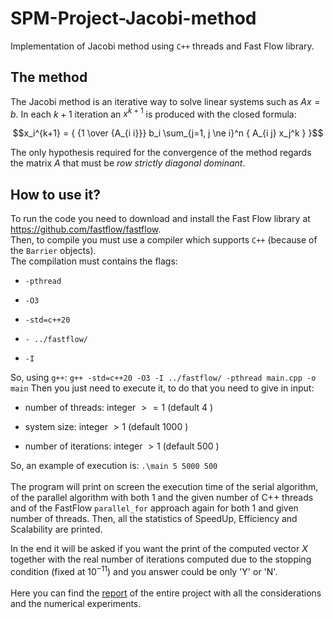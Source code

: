 # SPM-Project-Jacobi-method
Implementation of Jacobi method using `C++` threads and Fast Flow
library. 

## The method ##
The Jacobi method is an iterative way to solve linear systems such as
$Ax=b$. In each $k + 1$ iteration an $x^{k+1}$ is produced with the closed
formula:

$$x_i^{k+1} = { {1 \over {A_{i i}}} b_i \sum_{j=1, j \ne i}^n { A_{i j} x_j^k } }$$

The only hypothesis required for the convergence of the method regards
the matrix $A$ that must be *row strictly diagonal dominant*. 

## How to use it? ##
To run the code you need to download and install the Fast Flow library
at https://github.com/fastflow/fastflow. \
Then, to compile you must use a compiler which supports `C++` (because of the
`Barrier` objects).\
The compilation must contains the flags:

-   `-pthread`

-   `-O3`

-   `-std=c++20`

-   `- ../fastflow/`

-   `-I`

So, using `g++`: `g++ -std=c++20 -O3 -I ../fastflow/ -pthread main.cpp -o main`
Then you just need to execute it, to do that you need to give in input:

-   number of threads: integer $> = 1$ (default $4$ )

-   system size: integer $> 1$ (default $1000$ )

-   number of iterations: integer $> 1$ (default $500$ )

So, an example of execution is: `.\main 5 5000 500 `\
\
The program will print on screen the execution time of the serial
algorithm, of the parallel algorithm with both 1 and the given number of
C++ threads and of the FastFlow `parallel_for` approach again for both 1
and given number of threads. Then, all the statistics of SpeedUp,
Efficiency and Scalability are printed. 

In the end it will be asked if you want the print of the computed vector
$X$ together with the real number of
iterations computed due to the stopping condition (fixed at
$10^{-11}$) and you answer could be only 'Y' or 'N'.\
\
Here you can find the [report](Report_Jacobi.pdf) of the entire project with all the
considerations and the numerical experiments.
